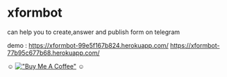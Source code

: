 # xformbot

can help you to create,answer and publish form on telegram

demo : https://xformbot-99e5f167b824.herokuapp.com/
https://xformbot-77b95c677b68.herokuapp.com/

:relaxed:
[!["Buy Me A Coffee"](https://www.buymeacoffee.com/assets/img/custom_images/orange_img.png)](https://www.buymeacoffee.com/cibilex "could you buy me a coffe : )")
:relaxed:
